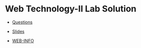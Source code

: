 # Web Technology-II Lab Solution

- [Questions](https://drive.google.com/file/d/1kQvB8GM_OjnZbUZ1Gs0J9LxBVMJDF1rH/view?usp=sharing)

- [Slides](https://drive.google.com/open?id=1xlb4w_9GbXHB0uWFj685omkHhmBSy7Cw)

- [WEB-INFO](#web-info)
